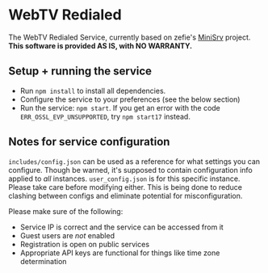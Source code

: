 # WebTV Redialed
The WebTV Redialed Service, currently based on zefie's [MiniSrv](https://github.com/zefie/zefie_wtvp_minisrv) project. **This software is provided AS IS, with NO WARRANTY.**

## Setup + running the service
- Run `npm install` to install all dependencies.
- Configure the service to your preferences (see the below section)
- Run the service: `npm start`. If you get an error with the code `ERR_OSSL_EVP_UNSUPPORTED`, try `npm start17` instead.
  
## Notes for service configuration
`includes/config.json` can be used as a reference for what settings you can configure. Though be warned, it's supposed to contain configuration info applied to *all* instances. `user_config.json` is for this specific instance. Please take care before modifying either. This is being done to reduce clashing between configs and eliminate potential for misconfiguration.

Please make sure of the following:
- Service IP is correct and the service can be accessed from it
- Guest users are *not* enabled
- Registration is open on public services
- Appropriate API keys are functional for things like time zone determination
